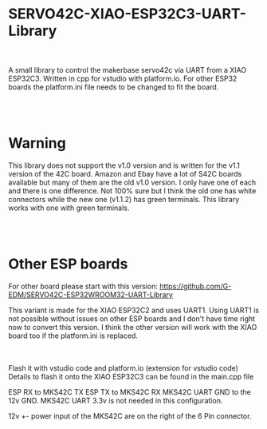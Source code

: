 # SERVO42C-XIAO-ESP32C3-UART-Library
</br></br>
A small library to control the makerbase servo42c via UART from a XIAO ESP32C3. Written in cpp for vstudio with platform.io. For other ESP32 boards the platform.ini file needs to be changed to fit the board.

</br></br>
# Warning
This library does not support the v1.0 version and is written for the v1.1 version of the 42C board. 
Amazon and Ebay have a lot of S42C boards available but many of them are the old v1.0 version. 
I only have one of each and there is one difference. Not 100% sure but I think the old one has white connectors while the new one (v1.1.2)
has green terminals. This library works with one with green terminals.

</br></br>
# Other ESP boards
For other board please start with this version:
https://github.com/G-EDM/SERVO42C-ESP32WROOM32-UART-Library

This variant is made for the XIAO ESP32C2 and uses UART1. Using UART1 is not possible without issues on other ESP boards and I don't have time right now to convert this version. 
I think the other version will work with the XIAO board too if the platform.ini is replaced.

</br></br>
Flash it with vstudio code and platform.io (extension for vstudio code)
Details to flash it onto the XIAO ESP32C3 can be found in the main.cpp file

ESP RX to MKS42C TX
ESP TX to MKS42C RX
MKS42C UART GND to the 12v GND.
MKS42C UART 3.3v is not needed in this configuration.

12v +- power input of the MKS42C are on the right of the 6 Pin connector.

